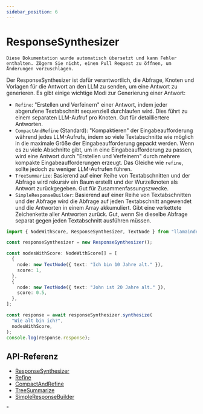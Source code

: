 ```yaml
---
sidebar_position: 6
---
```


# ResponseSynthesizer

`Diese Dokumentation wurde automatisch übersetzt und kann Fehler enthalten. Zögern Sie nicht, einen Pull Request zu öffnen, um Änderungen vorzuschlagen.`

Der ResponseSynthesizer ist dafür verantwortlich, die Abfrage, Knoten und Vorlagen für die Antwort an den LLM zu senden, um eine Antwort zu generieren. Es gibt einige wichtige Modi zur Generierung einer Antwort:

- `Refine`: "Erstellen und Verfeinern" einer Antwort, indem jeder abgerufene Textabschnitt sequenziell durchlaufen wird.
  Dies führt zu einem separaten LLM-Aufruf pro Knoten. Gut für detailliertere Antworten.
- `CompactAndRefine` (Standard): "Kompaktieren" der Eingabeaufforderung während jedes LLM-Aufrufs, indem so viele Textabschnitte wie möglich in die maximale Größe der Eingabeaufforderung gepackt werden. Wenn es zu viele Abschnitte gibt, um in eine Eingabeaufforderung zu passen, wird eine Antwort durch "Erstellen und Verfeinern" durch mehrere kompakte Eingabeaufforderungen erzeugt. Das Gleiche wie `refine`, sollte jedoch zu weniger LLM-Aufrufen führen.
- `TreeSummarize`: Basierend auf einer Reihe von Textabschnitten und der Abfrage wird rekursiv ein Baum erstellt und der Wurzelknoten als Antwort zurückgegeben. Gut für Zusammenfassungszwecke.
- `SimpleResponseBuilder`: Basierend auf einer Reihe von Textabschnitten und der Abfrage wird die Abfrage auf jeden Textabschnitt angewendet und die Antworten in einem Array akkumuliert. Gibt eine verkettete Zeichenkette aller Antworten zurück. Gut, wenn Sie dieselbe Abfrage separat gegen jeden Textabschnitt ausführen müssen.

```typescript
import { NodeWithScore, ResponseSynthesizer, TextNode } from "llamaindex";

const responseSynthesizer = new ResponseSynthesizer();

const nodesWithScore: NodeWithScore[] = [
  {
    node: new TextNode({ text: "Ich bin 10 Jahre alt." }),
    score: 1,
  },
  {
    node: new TextNode({ text: "John ist 20 Jahre alt." }),
    score: 0.5,
  },
];

const response = await responseSynthesizer.synthesize(
  "Wie alt bin ich?",
  nodesWithScore,
);
console.log(response.response);
```

## API-Referenz

- [ResponseSynthesizer](../../api/classes/ResponseSynthesizer.md)
- [Refine](../../api/classes/Refine.md)
- [CompactAndRefine](../../api/classes/CompactAndRefine.md)
- [TreeSummarize](../../api/classes/TreeSummarize.md)
- [SimpleResponseBuilder](../../api/classes/SimpleResponseBuilder.md)

"

